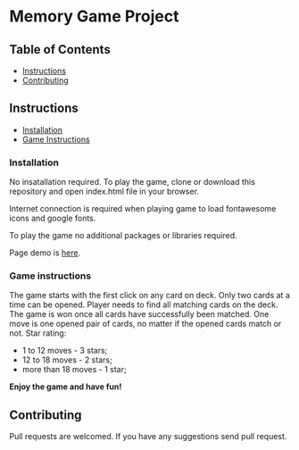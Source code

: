 # Memory Game Project

## Table of Contents

* [Instructions](#instructions)
* [Contributing](#contributing)

## Instructions

* [Installation](#installation)
* [Game Instructions](#gameinstructions)

### Installation

No insatallation required. To play the game, clone or download this repository and open index.html file in your browser.

Internet connection is required when playing game to load fontawesome icons and google fonts.

To play the game no additional packages or libraries required.

Page demo is [here](https://irynazhdanova.github.io/memory-card-game/).

### Game instructions

The game starts with the first click on any card on deck. Only two cards at a time can be opened. 
Player needs to find all matching cards on the deck. The game is won once all cards have successfully been matched. 
One move is one opened pair of cards, no matter if the opened cards match or not. 
Star rating:
* 1 to 12 moves - 3 stars;
* 12 to 18 moves - 2 stars;
* more than 18 moves - 1 star;


**Enjoy the game and have fun!**

## Contributing

Pull requests are welcomed. If you have any suggestions send pull request. 
